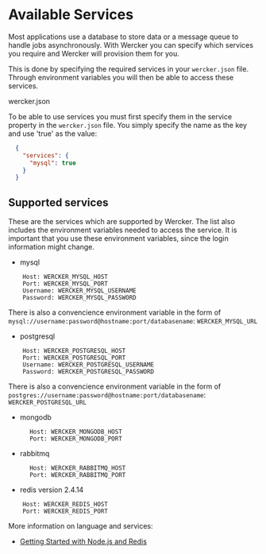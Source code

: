 # Available Services

Most applications use a database to store data or a message queue to handle jobs asynchronously. With Wercker you can specify which services you require and Wercker will provision them for you.

This is done by specifying the required services in your `wercker.json` file. Through environment variables you will then be able to access these services.

wercker.json

To be able to use services you must first specify them in the service property in the `wercker.json` file. You simply specify the name as the key and use 'true' as the value:

``` json
  {
    "services": {
      "mysql": true
    }
  }
```

## Supported services

These are the services which are supported by Wercker. The list also includes the environment variables needed to access the service. It is important that you use these environment variables, since the login information might change.

* mysql
```
    Host: WERCKER_MYSQL_HOST
    Port: WERCKER_MYSQL_PORT
    Username: WERCKER_MYSQL_USERNAME
    Password: WERCKER_MYSQL_PASSWORD
```
There is also a convencience environment variable in the form of `mysql://username:password@hostname:port/databasename`: `WERCKER_MYSQL_URL`

* postgresql
```
    Host: WERCKER_POSTGRESQL_HOST
    Port: WERCKER_POSTGRESQL_PORT
    Username: WERCKER_POSTGRESQL_USERNAME
    Password: WERCKER_POSTGRESQL_PASSWORD
```
There is also a convencience environment variable in the form of `postgres://username:password@hostname:port/databasename`: `WERCKER_POSTGRESQL_URL`




* mongodb
```
      Host: WERCKER_MONGODB_HOST
      Port: WERCKER_MONGODB_PORT
```

* rabbitmq
```
      Host: WERCKER_RABBITMQ_HOST
      Port: WERCKER_RABBITMQ_PORT
```

* redis version 2.4.14
```
    Host: WERCKER_REDIS_HOST
    Port: WERCKER_REDIS_PORT
```

More information on language and services:

* [Getting Started with Node.js and Redis](/articles/nodejs-redis/)